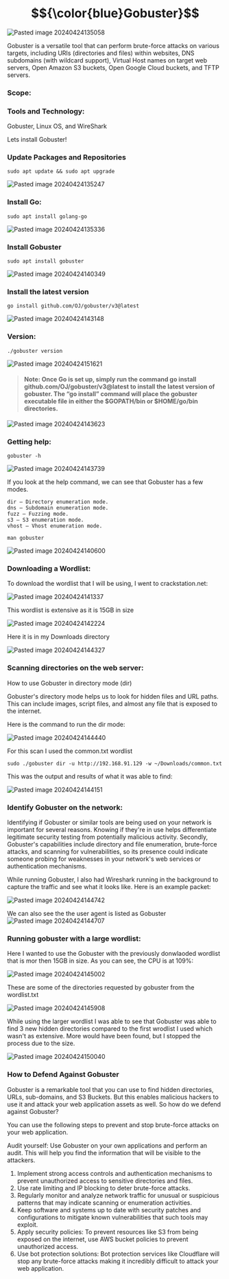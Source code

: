# $${\color{blue}Gobuster}$$

![Pasted image 20240424135058](https://github.com/lm3nitro/Projects/assets/55665256/2230464c-16a1-4846-8a82-f555f1284119)


Gobuster is a versatile tool that can perform brute-force attacks on various targets, including URIs (directories and files) within websites, DNS subdomains (with wildcard support), Virtual Host names on target web servers, Open Amazon S3 buckets, Open Google Cloud buckets, and TFTP servers.

### Scope:


### Tools and Technology:

Gobuster, Linux OS, and WireShark




Lets install Gobuster!

### Update Packages and Repositories
```
sudo apt update && sudo apt upgrade 
```
![Pasted image 20240424135247](https://github.com/lm3nitro/Projects/assets/55665256/471d412c-2623-429e-95b8-022a89d5a498)

### Install Go:
```
sudo apt install golang-go
```
![Pasted image 20240424135336](https://github.com/lm3nitro/Projects/assets/55665256/ad40d299-1117-4efb-8559-9db0ffdb7b04)

### Install Gobuster
```
sudo apt install gobuster
```
![Pasted image 20240424140349](https://github.com/lm3nitro/Projects/assets/55665256/69fb77e8-0cb3-4431-bd9c-53b74c3323db)

### Install the latest version
```
go install github.com/OJ/gobuster/v3@latest
```
![Pasted image 20240424143148](https://github.com/lm3nitro/Projects/assets/55665256/fd06096b-5888-4be9-b9ac-2a9f115ce732)

### Version:
```
./gobuster version
```
![Pasted image 20240424151621](https://github.com/lm3nitro/Projects/assets/55665256/307e4b0d-eb3c-41d7-9b15-af60c2cd6638)

>#### Note: Once Go is set up, simply run the command go install github.com/OJ/gobuster/v3@latest to install the latest version of gobuster. The “go install” command will place the gobuster executable file in either the $GOPATH/bin or $HOME/go/bin directories.

![Pasted image 20240424143623](https://github.com/lm3nitro/Projects/assets/55665256/67a526dc-c25e-431a-844d-773ec189316d)

### Getting help:
```
gobuster -h
```
![Pasted image 20240424143739](https://github.com/lm3nitro/Projects/assets/55665256/c665e9e9-90ca-4e63-a55e-15f0e591329f)

If you look at the help command, we can see that Gobuster has a few modes.

    dir — Directory enumeration mode.
    dns — Subdomain enumeration mode.
    fuzz — Fuzzing mode.
    s3 — S3 enumeration mode.
    vhost — Vhost enumeration mode.


```
man gobuster
```
![Pasted image 20240424140600](https://github.com/lm3nitro/Projects/assets/55665256/281a41d8-9fbc-4886-9ced-1175b9fe4097)

### Downloading a Wordlist:

To download the wordlist that I will be using, I went to crackstation.net:

![Pasted image 20240424141337](https://github.com/lm3nitro/Projects/assets/55665256/b60a098e-d69b-408a-a7cf-6c88ba55711a)

This wordlist is extensive as it is 15GB in size

![Pasted image 20240424142224](https://github.com/lm3nitro/Projects/assets/55665256/b2d57d56-a1c2-4ed3-953b-00af61d773ce)

Here it is in my Downloads directory

![Pasted image 20240424144327](https://github.com/lm3nitro/Projects/assets/55665256/cee165e3-c2fc-4521-882d-ec84fd88cb34)

### Scanning directories on the web server:

How to use Gobuster in directory mode (dir)

Gobuster's directory mode helps us to look for hidden files and URL paths. This can include images, script files, and almost any file that is exposed to the internet.

Here is the command to run the dir mode:

![Pasted image 20240424144440](https://github.com/lm3nitro/Projects/assets/55665256/4a6d0032-b884-4545-8835-6ff9a907512d)

For this scan I used the common.txt wordlist
```
sudo ./gobuster dir -u http://192.168.91.129 -w ~/Downloads/common.txt
```
This was the output and results of what it was able to find:

![Pasted image 20240424144151](https://github.com/lm3nitro/Projects/assets/55665256/5cf74baf-c6f9-4b49-abeb-3c317c622b8f)

### Identify Gobuster on the network:

Identifying if Gobuster or similar tools are being used on your network is important for several reasons. Knowing if they're in use helps differentiate legitimate security testing from potentially malicious activity. Secondly, Gobuster's capabilities include directory and file enumeration, brute-force attacks, and scanning for vulnerabilities, so its presence could indicate someone probing for weaknesses in your network's web services or authentication mechanisms.

While running Gobuster, I also had Wireshark running in the background to capture the traffic and see what it looks like. Here is an example packet:

![Pasted image 20240424144742](https://github.com/lm3nitro/Projects/assets/55665256/27a47d92-9b52-4749-aec2-117e1e6880e3)

We can also see the the user agent is listed as Gobuster
![Pasted image 20240424144707](https://github.com/lm3nitro/Projects/assets/55665256/d524b8f7-35ad-4367-a2a8-ecf6e41f2127)

### Running gobuster with a large wordlist:

Here I wanted to use the Gobuster with the previously donwlaoded wordlist that is mor then 15GB in size. As you can see, the CPU is at 109%:

![Pasted image 20240424145002](https://github.com/lm3nitro/Projects/assets/55665256/494400bc-6d23-4205-93c1-10511a377396)

These are some of the directories requested by gobuster from the wordlist.txt

![Pasted image 20240424145908](https://github.com/lm3nitro/Projects/assets/55665256/70cad1c1-efb6-49f7-8f3c-a2c7184aeda0)

While using the larger wordlist I was able to see that Gobuster was able to find 3 new hidden directories compared to the first wrodlist I used which wasn't as extensive. More would have been found, but I stopped the process due to the size. 

![Pasted image 20240424150040](https://github.com/lm3nitro/Projects/assets/55665256/1f4b4262-e90d-42c2-b398-078e26f80ee4)

### How to Defend Against Gobuster

Gobuster is a remarkable tool that you can use to find hidden directories, URLs, sub-domains, and S3 Buckets. But this enables malicious hackers to use it and attack your web application assets as well. So how do we defend against Gobuster?

You can use the following steps to prevent and stop brute-force attacks on your web application.

Audit yourself: Use Gobuster on your own applications and perform an audit. This will help you find the information that will be visible to the attackers.

1. Implement strong access controls and authentication mechanisms to prevent unauthorized access to sensitive directories and files.
2. Use rate limiting and IP blocking to deter brute-force attacks.
3. Regularly monitor and analyze network traffic for unusual or suspicious patterns that may indicate scanning or enumeration activities. 
5. Keep software and systems up to date with security patches and configurations to mitigate known vulnerabilities that such tools may exploit.
6. Apply security policies: To prevent resources like S3 from being exposed on the internet, use AWS bucket policies to prevent unauthorized access.
7. Use bot protection solutions: Bot protection services like Cloudflare will stop any brute-force attacks making it incredibly difficult to attack your web application.



